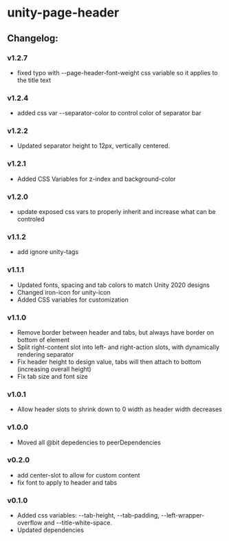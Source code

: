 # unity-page-header

## Changelog:

### v1.2.7
- fixed typo with --page-header-font-weight css variable so it applies to the title text

### v1.2.4
- added css var --separator-color to control color of separator bar

### v1.2.2
- Updated separator height to 12px, vertically centered.

### v1.2.1
- Added CSS Variables for z-index and background-color

### v1.2.0
- update exposed css vars to properly inherit and increase what can be controled

### v1.1.2
- add ignore unity-tags

### v1.1.1
- Updated fonts, spacing and tab colors to match Unity 2020 designs
- Changed iron-icon for unity-icon
- Added CSS variables for customization

### v1.1.0
- Remove border between header and tabs, but always have border on bottom of element
- Split right-content slot into left- and right-action slots, with dynamically rendering separator
- Fix header height to design value, tabs will then attach to bottom (increasing overall height)
- Fix tab size and font size

### v1.0.1
- Allow header slots to shrink down to 0 width as header width decreases

### v1.0.0
- Moved all @bit depedencies to peerDependencies

### v0.2.0
- add center-slot to allow for custom content
- fix font to apply to header and tabs

### v0.1.0
- Added css variables: --tab-height, --tab-padding, --left-wrapper-overflow and --title-white-space.
- Updated dependencies
